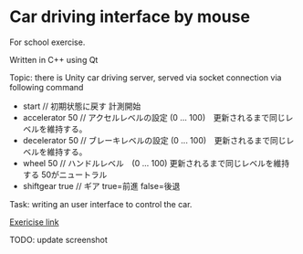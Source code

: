 # Car driving interface by mouse

For school exercise.

Written in C++ using Qt

Topic: there is Unity car driving server, served via socket connection via following command

- start	// 初期状態に戻す 計測開始 
- accelerator 50 // アクセルレベルの設定 (0 ... 100)　更新されるまで同じレベルを維持する。 
- decelerator 50	// ブレーキレベルの設定 (0 ... 100)　更新されるまで同じレベルを維持する。 
- wheel 50 // ハンドルレベル　(0 ... 100) 更新されるまで同じレベルを維持する 50がニュートラル 
- shiftgear true // ギア true=前進 false=後退

Task: writing an user interface to control the car.

[Exericise link](http://www-ui.is.s.u-tokyo.ac.jp/~takeo/course/2017/ui/assignment.htm)

TODO: update screenshot
